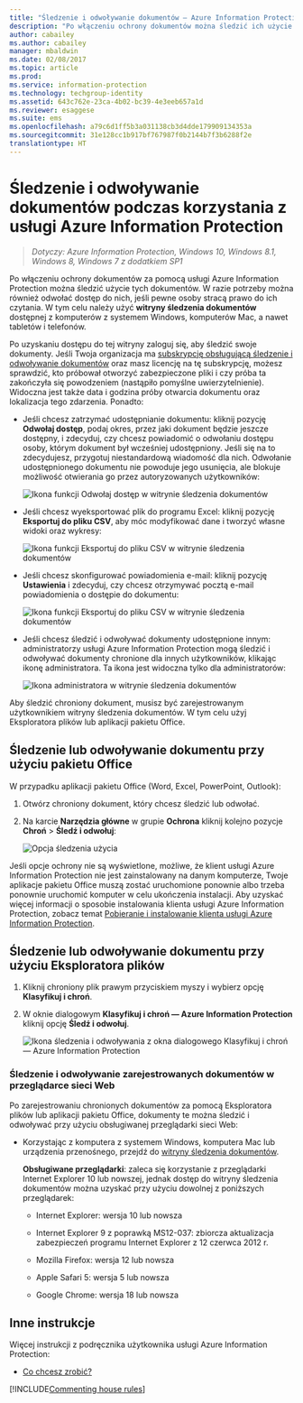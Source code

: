 ```yaml
---
title: "Śledzenie i odwoływanie dokumentów — Azure Information Protection"
description: "Po włączeniu ochrony dokumentów można śledzić ich użycie. W razie potrzeby można również odwołać dostęp do tych dokumentów, jeśli pewne osoby stracą prawo do ich czytania."
author: cabailey
ms.author: cabailey
manager: mbaldwin
ms.date: 02/08/2017
ms.topic: article
ms.prod: 
ms.service: information-protection
ms.technology: techgroup-identity
ms.assetid: 643c762e-23ca-4b02-bc39-4e3eeb657a1d
ms.reviewer: esaggese
ms.suite: ems
ms.openlocfilehash: a79c6d1ff5b3a031138cb3d4dde179909134353a
ms.sourcegitcommit: 31e128cc1b917bf767987f0b2144b7f3b6288f2e
translationtype: HT
---
```

# <a name="track-and-revoke-your-documents-when-you-use-azure-information-protection"></a>Śledzenie i odwoływanie dokumentów podczas korzystania z usługi Azure Information Protection

>*Dotyczy: Azure Information Protection, Windows 10, Windows 8.1, Windows 8, Windows 7 z dodatkiem SP1*

Po włączeniu ochrony dokumentów za pomocą usługi Azure Information Protection można śledzić użycie tych dokumentów. W razie potrzeby można również odwołać dostęp do nich, jeśli pewne osoby stracą prawo do ich czytania. W tym celu należy użyć **witryny śledzenia dokumentów** dostępnej z komputerów z systemem Windows, komputerów Mac, a nawet tabletów i telefonów.

Po uzyskaniu dostępu do tej witryny zaloguj się, aby śledzić swoje dokumenty. Jeśli Twoja organizacja ma [subskrypcję obsługującą śledzenie i odwoływanie dokumentów](https://www.microsoft.com/en-us/cloud-platform/azure-information-protection-features) oraz masz licencję na tę subskrypcję, możesz sprawdzić, kto próbował otworzyć zabezpieczone pliki i czy próba ta zakończyła się powodzeniem (nastąpiło pomyślne uwierzytelnienie). Widoczna jest także data i godzina próby otwarcia dokumentu oraz lokalizacja tego zdarzenia. Ponadto:

-   Jeśli chcesz zatrzymać udostępnianie dokumentu: kliknij pozycję **Odwołaj dostęp**, podaj okres, przez jaki dokument będzie jeszcze dostępny, i zdecyduj, czy chcesz powiadomić o odwołaniu dostępu osoby, którym dokument był wcześniej udostępniony. Jeśli się na to zdecydujesz, przygotuj niestandardową wiadomość dla nich. Odwołanie udostępnionego dokumentu nie powoduje jego usunięcia, ale blokuje możliwość otwierania go przez autoryzowanych użytkowników:
    
    ![Ikona funkcji Odwołaj dostęp w witrynie śledzenia dokumentów](../media/tracking-site-revoke-access-icon.png)

-   Jeśli chcesz wyeksportować plik do programu Excel: kliknij pozycję **Eksportuj do pliku CSV**, aby móc modyfikować dane i tworzyć własne widoki oraz wykresy:
    
    ![Ikona funkcji Eksportuj do pliku CSV w witrynie śledzenia dokumentów](../media/tracking-site-export-icon.png)

-   Jeśli chcesz skonfigurować powiadomienia e-mail: kliknij pozycję **Ustawienia** i zdecyduj, czy chcesz otrzymywać pocztą e-mail powiadomienia o dostępie do dokumentu:
    
    ![Ikona funkcji Eksportuj do pliku CSV w witrynie śledzenia dokumentów](../media/tracking-site-settings-email.png)

- Jeśli chcesz śledzić i odwoływać dokumenty udostępnione innym: administratorzy usługi Azure Information Protection mogą śledzić i odwoływać dokumenty chronione dla innych użytkowników, klikając ikonę administratora. Ta ikona jest widoczna tylko dla administratorów:
    
    ![Ikona administratora w witrynie śledzenia dokumentów](../media/tracking-site-admin-icon.png)

Aby śledzić chroniony dokument, musisz być zarejestrowanym użytkownikiem witryny śledzenia dokumentów. W tym celu użyj Eksploratora plików lub aplikacji pakietu Office.

## <a name="using-office-to-track-or-revoke-the-document"></a>Śledzenie lub odwoływanie dokumentu przy użyciu pakietu Office

W przypadku aplikacji pakietu Office (Word, Excel, PowerPoint, Outlook): 

1. Otwórz chroniony dokument, który chcesz śledzić lub odwołać.

2. Na karcie **Narzędzia główne** w grupie **Ochrona** kliknij kolejno pozycje **Chroń** > **Śledź i odwołuj**:

    ![Opcja śledzenia użycia](../media/track-usage-callout.png)

Jeśli opcje ochrony nie są wyświetlone, możliwe, że klient usługi Azure Information Protection nie jest zainstalowany na danym komputerze, Twoje aplikacje pakietu Office muszą zostać uruchomione ponownie albo trzeba ponownie uruchomić komputer w celu ukończenia instalacji. Aby uzyskać więcej informacji o sposobie instalowania klienta usługi Azure Information Protection, zobacz temat [Pobieranie i instalowanie klienta usługi Azure Information Protection](install-client-app.md).

## <a name="using-file-explorer-to-track-or-revoke-the-document"></a>Śledzenie lub odwoływanie dokumentu przy użyciu Eksploratora plików

1. Kliknij chroniony plik prawym przyciskiem myszy i wybierz opcję **Klasyfikuj i chroń**.

2. W oknie dialogowym **Klasyfikuj i chroń — Azure Information Protection** kliknij opcję **Śledź i odwołuj**.

    ![Ikona śledzenia i odwoływania z okna dialogowego Klasyfikuj i chroń — Azure Information Protection](../media/track-and-revoke.png)


### <a name="using-a-web-browser-track-and-revoke-documents-that-you-have-registered"></a>Śledzenie i odwoływanie zarejestrowanych dokumentów w przeglądarce sieci Web

Po zarejestrowaniu chronionych dokumentów za pomocą Eksploratora plików lub aplikacji pakietu Office, dokumenty te można śledzić i odwoływać przy użyciu obsługiwanej przeglądarki sieci Web:

- Korzystając z komputera z systemem Windows, komputera Mac lub urządzenia przenośnego, przejdź do [witryny śledzenia dokumentów](https://go.microsoft.com/fwlink/?LinkId=529562).

    **Obsługiwane przeglądarki**: zaleca się korzystanie z przeglądarki Internet Explorer 10 lub nowszej, jednak dostęp do witryny śledzenia dokumentów można uzyskać przy użyciu dowolnej z poniższych przeglądarek:

    -   Internet Explorer: wersja 10 lub nowsza

    -   Internet Explorer 9 z poprawką MS12-037: zbiorcza aktualizacja zabezpieczeń programu Internet Explorer z 12 czerwca 2012 r.

    -   Mozilla Firefox: wersja 12 lub nowsza

    -   Apple Safari 5: wersja 5 lub nowsza

    -   Google Chrome: wersja 18 lub nowsza


## <a name="other-instructions"></a>Inne instrukcje
Więcej instrukcji z podręcznika użytkownika usługi Azure Information Protection:

- [Co chcesz zrobić?](client-user-guide.md#what-do-you-want-to-do)

[!INCLUDE[Commenting house rules](../includes/houserules.md)]